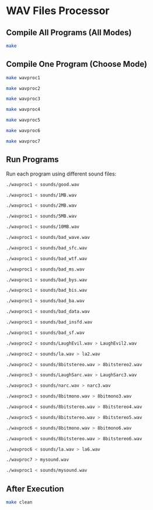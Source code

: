 # WAV Files Processor

## Compile All Programs (All Modes)
```bash
make
```

## Compile One Program (Choose Mode)
```bash
make wavproc1
```
```bash
make wavproc2
```
```bash
make wavproc3
```
```bash
make wavproc4
```
```bash
make wavproc5
```
```bash
make wavproc6
```
```bash
make wavproc7
```

## Run Programs
Run each program using different sound files:

```bash
./wavproc1 < sounds/good.wav
```
```bash
./wavproc1 < sounds/1MB.wav
```
```bash
./wavproc1 < sounds/2MB.wav
```
```bash
./wavproc1 < sounds/5MB.wav
```
```bash
./wavproc1 < sounds/10MB.wav
```
```bash
./wavproc1 < sounds/bad_wave.wav
```
```bash
./wavproc1 < sounds/bad_sfc.wav
```
```bash
./wavproc1 < sounds/bad_wtf.wav
```
```bash
./wavproc1 < sounds/bad_ms.wav
```
```bash
./wavproc1 < sounds/bad_bys.wav
```
```bash
./wavproc1 < sounds/bad_bis.wav
```
```bash
./wavproc1 < sounds/bad_ba.wav
```
```bash
./wavproc1 < sounds/bad_data.wav
```
```bash
./wavproc1 < sounds/bad_insfd.wav
```
```bash
./wavproc1 < sounds/bad_sf.wav
```
```bash
./wavproc2 < sounds/LaughEvil.wav > LaughEvil2.wav
```
```bash
./wavproc2 < sounds/la.wav > la2.wav
```
```bash
./wavproc2 < sounds/8bitstereo.wav > 8bitstereo2.wav
```
```bash
./wavproc3 < sounds/LaughSarc.wav > LaughSarc3.wav
```
```bash
./wavproc3 < sounds/narc.wav > narc3.wav
```
```bash
./wavproc3 < sounds/8bitmono.wav > 8bitmono3.wav
```
```bash
./wavproc4 < sounds/8bitstereo.wav > 8bitstereo4.wav
```
```bash
./wavproc5 < sounds/8bitstereo.wav > 8bitstereo5.wav
```
```bash
./wavproc6 < sounds/8bitmono.wav > 8bitmono6.wav
```
```bash
./wavproc6 < sounds/8bitstereo.wav > 8bitstereo6.wav
```
```bash
./wavproc6 < sounds/la.wav > la6.wav
```
```bash
./wavproc7 > mysound.wav
```
```bash
./wavproc1 < sounds/mysound.wav
```

## After Execution
```bash
make clean
```
